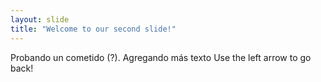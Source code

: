 ```yaml
---
layout: slide
title: "Welcome to our second slide!"
---
```

Probando un cometido (?). Agregando más texto
Use the left arrow to go back!
